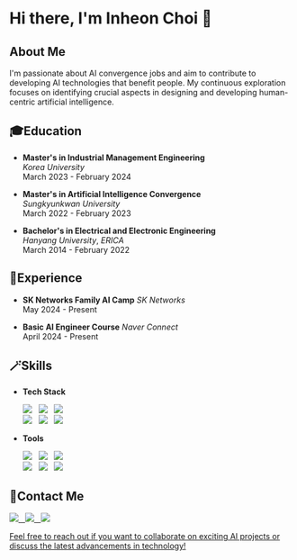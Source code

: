 # Hi there, I'm Inheon Choi 👋

## About Me
I'm passionate about AI convergence jobs and aim to contribute to developing AI technologies that benefit people. My continuous exploration focuses on identifying crucial aspects in designing and developing human-centric artificial intelligence.

## 🎓Education
- **Master's in Industrial Management Engineering**  
  $Korea$ $University$  
  March 2023 - February 2024

- **Master's in Artificial Intelligence Convergence**  
  $Sungkyunkwan$ $University$  
  March 2022 - February 2023

- **Bachelor's in Electrical and Electronic Engineering**  
  $Hanyang$ $University,$ $ERICA$  
  March 2014 - February 2022

## 🌟Experience
- **SK Networks Family AI Camp**
  $SK$ $Networks$  
  May 2024 - Present

- **Basic AI Engineer Course**
  $Naver$ $Connect$  
  April 2024 - Present

## 🪄Skills
- **Tech Stack**
  <div>
  	<img src="https://img.shields.io/badge/Python-3776AB?style=for-the-badge&logo=Python&logoColor=white"/> &nbsp
    <img src="https://img.shields.io/badge/C-A8B9CC?style=for-the-badge&logo=C&logoColor=white"/> &nbsp
    <img src="https://img.shields.io/badge/MySQL-4479A1?style=for-the-badge&logo=MySQL&logoColor=white"/> &nbsp
  </div>
  
  <div>
  	<img src="https://img.shields.io/badge/PyTorch-EE4C2C?style=for-the-badge&logo=PyTorch&logoColor=white"/> &nbsp
    <img src="https://img.shields.io/badge/scikit--learn-F7931E?style=for-the-badge&logo=scikit--learn&logoColor=white"/> &nbsp
    <img src="https://img.shields.io/badge/Streamlit-FF4B4B?style=for-the-badge&logo=Streamlit&logoColor=white"/> &nbsp
  </div>

- **Tools**
  <div>
  	<img src="https://img.shields.io/badge/Git-F05032?style=for-the-badge&logo=Git&logoColor=white"/> &nbsp
    <img src="https://img.shields.io/badge/GitHub-181717?style=for-the-badge&logo=GitHub&logoColor=white"/> &nbsp
    <img src="https://img.shields.io/badge/Notion-000000?style=for-the-badge&logo=Notion&logoColor=white"/> &nbsp
  </div>

  <div>
    <img src="https://img.shields.io/badge/Visual Studio Code-007ACC?style=for-the-badge&logo=Visual Studio Code&logoColor=white"/> &nbsp
    <img src="https://img.shields.io/badge/Anaconda-44A833?style=for-the-badge&logo=Anaconda&logoColor=white"/> &nbsp
    <img src="https://img.shields.io/badge/Jupyter-F37626?style=for-the-badge&logo=Jupyter&logoColor=white"/> &nbsp
  </div>

## 📣Contact Me
  <div>
  	<a href="https://velog.io/@ih9511/posts"><img src="https://img.shields.io/badge/Velog-20C997?style=for-the-badge&logo=Velog&logoColor=white"/> &nbsp
  	<a href="https://www.linkedin.com/in/inheon-choi-961a872b2"><img src="https://img.shields.io/badge/LinkedIn-0A66C2?style=for-the-badge&logo=LinkedIn&logoColor=white"/> &nbsp
    <a href="mailto:cih956964@gmail.com"><img src="https://img.shields.io/badge/Gmail-EA4335?style=for-the-badge&logo=Gmail&logoColor=white"/>
  </div>

Feel free to reach out if you want to collaborate on exciting AI projects or discuss the latest advancements in technology!
